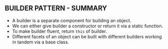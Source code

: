 ## BUILDER PATTERN - SUMMARY

- A builder is a separate component for building an object.
- We can either give builder a constructor or return it via a static function.
- To make builder fluent, return ```this``` of builder.
- Different facets of an object can be built with different builders working in tandem via a base class.
